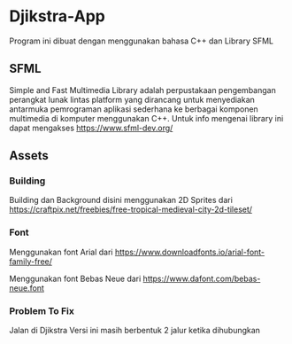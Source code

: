 # Djikstra-App
Program ini dibuat dengan menggunakan bahasa C++ dan Library SFML

## SFML
Simple and Fast Multimedia Library adalah perpustakaan pengembangan perangkat lunak lintas platform yang dirancang untuk menyediakan antarmuka pemrograman aplikasi sederhana ke berbagai komponen multimedia di komputer menggunakan C++. Untuk info mengenai library ini dapat mengakses https://www.sfml-dev.org/
## Assets

### Building
Building dan Background disini menggunakan 2D Sprites dari https://craftpix.net/freebies/free-tropical-medieval-city-2d-tileset/

### Font
Menggunakan font Arial dari https://www.downloadfonts.io/arial-font-family-free/

Menggunakan font Bebas Neue dari https://www.dafont.com/bebas-neue.font

### Problem To Fix
Jalan di Djikstra Versi ini masih berbentuk 2 jalur ketika dihubungkan
